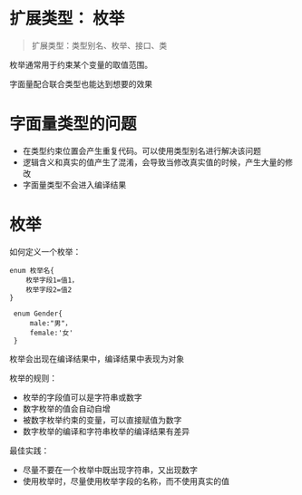 # 扩展类型： 枚举

> 扩展类型：类型别名、枚举、接口、类


枚举通常用于约束某个变量的取值范围。

字面量配合联合类型也能达到想要的效果

# 字面量类型的问题
- 在类型约束位置会产生重复代码。可以使用类型别名进行解决该问题
- 逻辑含义和真实的值产生了混淆，会导致当修改真实值的时候，产生大量的修改
- 字面量类型不会进入编译结果

# 枚举

如何定义一个枚举：
```
enum 枚举名{
    枚举字段1=值1，
    枚举字段2=值2
}

 enum Gender{
     male:"男"，
     female:'女'
 }
```

枚举会出现在编译结果中，编译结果中表现为对象

枚举的规则：
- 枚举的字段值可以是字符串或数字
- 数字枚举的值会自动自增
- 被数字枚举约束的变量，可以直接赋值为数字
- 数字枚举的编译和字符串枚举的编译结果有差异

最佳实践：
- 尽量不要在一个枚举中既出现字符串，又出现数字
- 使用枚举时，尽量使用枚举字段的名称，而不使用真实的值


